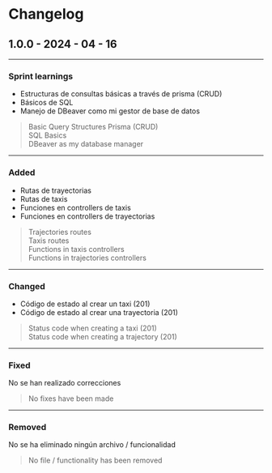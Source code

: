 # Changelog

## 1.0.0 - 2024 - 04 - 16
___

### Sprint learnings

- Estructuras de consultas básicas a través de prisma (CRUD)
- Básicos de SQL
- Manejo de DBeaver como mi gestor de base de datos

>  Basic Query Structures Prisma (CRUD)  
>  SQL Basics  
>  DBeaver as my database manager  
___
### Added

- Rutas de trayectorias
- Rutas de taxis
- Funciones en controllers de taxis
- Funciones en controllers de trayectorias 

>  Trajectories routes  
>  Taxis routes  
>  Functions in taxis controllers  
>  Functions in trajectories controllers    
___
### Changed

- Código de estado al crear un taxi (201)
- Código de estado al crear una trayectoria (201)

>  Status code when creating a taxi (201)  
>  Status code when creating a trajectory (201)  
___
### Fixed

No se han realizado correcciones

> No fixes have been made
___
### Removed

No se ha eliminado ningún archivo / funcionalidad

> No file / functionality has been removed
